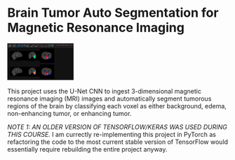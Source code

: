 # Brain Tumor Auto Segmentation for Magnetic Resonance Imaging
<img src="images/prediction.png" width="30%">


This project uses the U-Net CNN to ingest 3-dimensional magnetic resonance imaging (MRI) images and automatically segment tumorous regions of the brain by classifying each voxel as either background, edema, non-enhancing tumor, or enhancing tumor.







 
*NOTE 1: AN OLDER VERSION OF TENSORFLOW/KERAS WAS USED DURING THIS COURSE.*
I am currectly re-implementing this project in PyTorch as refactoring the code to the most current stable version of TensorFlow would essentially require rebuilding the entire project anyway.